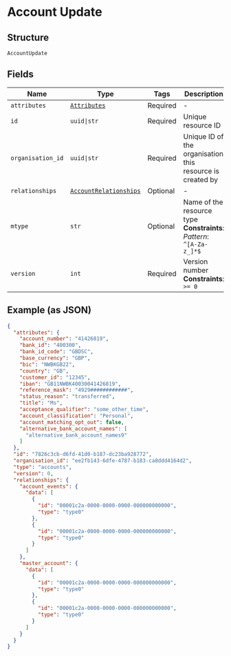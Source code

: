 
# Account Update

## Structure

`AccountUpdate`

## Fields

| Name | Type | Tags | Description |
|  --- | --- | --- | --- |
| `attributes` | [`Attributes`](../../doc/models/attributes.md) | Required | - |
| `id` | `uuid\|str` | Required | Unique resource ID |
| `organisation_id` | `uuid\|str` | Required | Unique ID of the organisation this resource is created by |
| `relationships` | [`AccountRelationships`](../../doc/models/account-relationships.md) | Optional | - |
| `mtype` | `str` | Optional | Name of the resource type<br>**Constraints**: *Pattern*: `^[A-Za-z_]*$` |
| `version` | `int` | Required | Version number<br>**Constraints**: `>= 0` |

## Example (as JSON)

```json
{
  "attributes": {
    "account_number": "41426819",
    "bank_id": "400300",
    "bank_id_code": "GBDSC",
    "base_currency": "GBP",
    "bic": "NWBKGB22",
    "country": "GB",
    "customer_id": "12345",
    "iban": "GB11NWBK40030041426819",
    "reference_mask": "4929############",
    "status_reason": "transferred",
    "title": "Ms",
    "acceptance_qualifier": "some_other_time",
    "account_classification": "Personal",
    "account_matching_opt_out": false,
    "alternative_bank_account_names": [
      "alternative_bank_account_names9"
    ]
  },
  "id": "7826c3cb-d6fd-41d0-b187-dc23ba928772",
  "organisation_id": "ee2fb143-6dfe-4787-b183-ca8ddd4164d2",
  "type": "accounts",
  "version": 0,
  "relationships": {
    "account_events": {
      "data": [
        {
          "id": "00001c2a-0000-0000-0000-000000000000",
          "type": "type0"
        },
        {
          "id": "00001c2a-0000-0000-0000-000000000000",
          "type": "type0"
        }
      ]
    },
    "master_account": {
      "data": [
        {
          "id": "00001c2a-0000-0000-0000-000000000000",
          "type": "type0"
        },
        {
          "id": "00001c2a-0000-0000-0000-000000000000",
          "type": "type0"
        }
      ]
    }
  }
}
```

